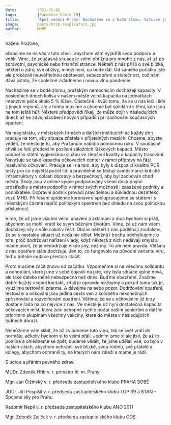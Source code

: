 ```yaml
---
date:         2021-03-02
tags:         [Pandemie Covid-19]
title:        "Apel vedení Prahy: Nacházíme se v bodu zlomu. Situace je vážná, Praha ale nabízí pomocnou ruku"
image: 	      posts/hrib-respirator2.jpg
author:       MHMP
---
```


Vážení Pražané,

obracíme se na vás v tuto chvíli, abychom vám vyjádřili svou podporu a vděk. Víme, že současná situace je velmi obtížná pro mnohé z nás, ať už po zdravotní, psychické nebo finanční stránce. Někteří z nás přišli o své blízké, někteří o zdroj své obživy, mnozí neví, co bude dál. Od samého počátku jste ale prokázali neuvěřitelnou obětavost, sebezapření a statečnost, což nám dává jistotu, že společně zvládneme i novou vlnu pandemie.

Nacházíme se v bodě zlomu, pražským nemocnicím docházejí kapacity. V posledních dnech kolísá v našem městě volná kapacita na jednotkách intenzivní péče okolo 5 % lůžek. Částečně i kvůli tomu, že se u nás léčí i lidé z jiných regionů, ale v tomto musíme a chceme být solidární s těmi, kdo jsou na tom ještě hůř. Některé předpovědi říkají, že může dojít v následujících dnech až ke zdvojnásobení nových případů i při zachování současných opatření.

Na magistrátu, v městských firmách a dalších institucích se každý den pracuje na tom, aby situace zůstala v přijatelných mezích. Chceme, abyste věděli, že město je tu, aby Pražanům nabídlo pomocnou ruku. V současné chvíli se řeší především posílení záložních lůžkových kapacit. Město podpořilo státní hygienickou službu ve zlepšení kvality a kapacity trasování. Navyšuje se také kapacita očkovacích center v rámci přípravy na fázi masivního očkování. Pracuje se i na tom, aby byly k dispozici kvalitní PCR testy pro co největší počet lidí a pravidelně se testují zaměstnanci kritické infrastruktury v oblasti dopravy a bezpečnosti, aby byl zachován chod města. Školy jsou v online výuce podporovány všemi dostupnými prostředky a město podpořilo v rámci svých možností i zasažené podniky a podnikatele. Dopravní podnik provádí pravidelnou a důkladnou dezinfekci vozů MHD. Při řešení epidemie koronaviru spolupracujeme se státem i s městskými částmi napříč politickým spektrem bez ohledu na svou politickou příslušnost.

Víme, že už jsme všichni velmi unavení a zklamaní a moc bychom si přáli, abychom se mohli vrátit ke svým běžným životům. Víme, že už nám všem docházejí síly a vůle cokoliv řešit. Občas někteří z nás podléhají zoufalství, že se s nastalou situací už nedá nic dělat. Možná i trochu pochybujeme o tom, proč dodržovat nařízení vlády, když některá z nich nedávají smysl a máme pocit, že je nedodržuje nikdo jiný, než my. To ale není pravda. Většina z nás opatření stále dodržuje. Jen to, co fungovalo na původní variantu viru, teď u britské mutace přestalo stačit.

Proto musíme začít znovu od začátku. Vzpomeňme si na všechnu solidaritu a odhodlání, které jsme v sobě objevili na jaře, kdy byla situace úplně nová, ale také daleko méně nebezpečná než dnes. Buďme obezřetní. Zvažme dobře každý osobní kontakt, zdali je opravdu nezbytný a pokud tomu tak je, využijme testování zdarma. A dávejme na sebe pozor. Dodržování opatření, testování a očkování jsou jediná cesta ven z koloběhu nekonečných zpřísňování a rozvolňování opatření. Věříme, že se s očkováním již brzy dostane řada na co nejvíce z nás. Ve městě je už nyní dostatečná kapacita očkovacích míst, která jsou schopné rychle podat našim seniorům a dalším prioritním skupinám všechny vakcíny, které do města v následujících týdnech dorazí.

Nemůžeme vám slíbit, že až zvládneme tuto vlnu, tak se svět vrátí do normálu, ačkoliv bychom si to velmi přáli. Jedním jsme si ale jisti, že až to pomine a ohlédneme se zpět, budeme vědět, že jsme udělali vše, co bylo v našich silách, abychom ochránili své blízké, svou rodinu, své přátelé a kolegy, abychom ochránili ty, na kterých nám záleží a máme je rádi.

S úctou a přáním pevného zdraví

MUDr. Zdeněk Hřib v. r.
primátor hl. m. Prahy

Mgr. Jan Čižinský v. r.
předseda zastupitelského klubu PRAHA SOBĚ

JUDr. Jiří Pospíšil v. r.
předseda zastupitelského klubu TOP 09 a STAN - Spojené síly pro Prahu

Radomír Nepil v. r.
předseda zastupitelského klubu ANO 2011

Mgr. Zdeněk Zajíček v. r.
předseda zastupitelského klubu ODS
